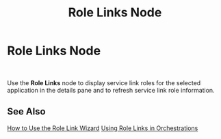 ﻿---
title: Role Links Node
TOCTitle: Role Links Node
ms:assetid: f93e924f-7ea4-4193-a37d-dbb4649c969c
ms:mtpsurl: https://msdn.microsoft.com/library/Aa562034(v=BTS.80)
ms:contentKeyID: 51533538
ms.date: 08/30/2017
mtps_version: v=BTS.80
f1_keywords:
- bts10.admin.node.servicelinkroles
---

# Role Links Node

 

Use the **Role Links** node to display service link roles for the selected application in the details pane and to refresh service link role information.

## See Also

[How to Use the Role Link Wizard](https://msdn.microsoft.com/library/aa561458\(v=bts.80\))  
[Using Role Links in Orchestrations](https://msdn.microsoft.com/library/aa547316\(v=bts.80\))

